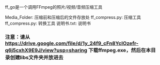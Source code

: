 ff_go是一个调用FFmpeg的照片/视频/音频压缩工具

Media_Folder: 压缩前和压缩后的文件存放处
ff_compress.py: 压缩工具
ff_compress.py: 转换工具
说明书.txt: 说明书


### 注意：请从 https://drive.google.com/file/d/1y_24f9_cFn8YcIOzefr-q6j5cxhX9E9J/view?usp=sharing 下载ffmpeg.exe，然后在本目录创建libs文件夹并放进去